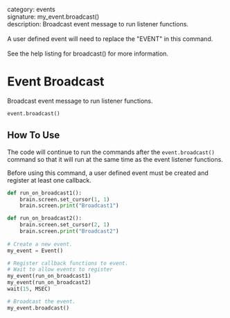 category: events  
signature: my_event.broadcast()  
description: Broadcast event message to run listener functions.<br /><br />A user defined event will need to replace the "EVENT" in this command.<br /><br />See the help listing for broadcast() for more information.  

# Event Broadcast

Broadcast event message to run listener functions.

```python
event.broadcast()
```

## How To Use

The code will continue to run the commands after the `event.broadcast()` command so that it will run at the same time as the event listener functions.

Before using this command, a user defined event must be created and register at least one callback.

```python
def run_on_broadcast1():
    brain.screen.set_cursor(1, 1)
    brain.screen.print("Broadcast1")

def run_on_broadcast2():
    brain.screen.set_cursor(2, 1)
    brain.screen.print("Broadcast2")
  
# Create a new event.
my_event = Event()

# Register callback functions to event.
# Wait to allow events to register
my_event(run_on_broadcast1)
my_event(run_on_broadcast2)
wait(15, MSEC)

# Broadcast the event.
my_event.broadcast()

```

<advanced>
</advanced>